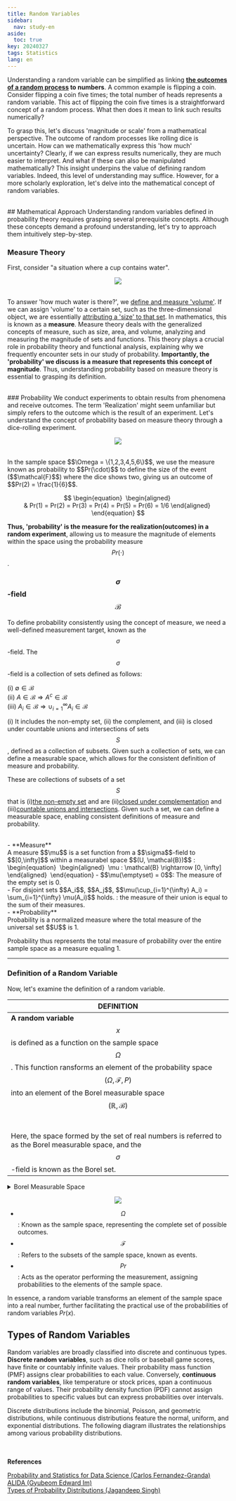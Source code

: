 ```yaml
---
title: Random Variables
sidebar:
  nav: study-en
aside:
  toc: true
key: 20240327
tags: Statistics
lang: en
---
```


Understanding a random variable can be simplified as linking **<u>the outcomes of a random process</u> to numbers**. A common example is flipping a coin. Consider flipping a coin five times; the total number of heads represents a random variable. This act of flipping the coin five times is a straightforward concept of a random process. What then does it mean to link such results numerically?

To grasp this, let's discuss 'magnitude or scale' from a mathematical perspective. The outcome of random processes like rolling dice is uncertain. How can we mathematically express this 'how much' uncertainty? Clearly, if we can express results numerically, they are much easier to interpret. And what if these can also be manipulated mathematically? This insight underpins the value of defining random variables. Indeed, this level of understanding may suffice. However, for a more scholarly exploration, let's delve into the mathematical concept of random variables.

<br/>
## Mathematical Approach
Understanding random variables defined in probability theory requires grasping several prerequisite concepts. Although these concepts demand a profound understanding, let's try to approach them intuitively step-by-step.

### Measure Theory
First, consider "a situation where a cup contains water". 

<p align="center">
  <img src="https://raw.githubusercontent.com/jenniione/jenniione.github.io/master/pics/random_variables/water_glass.jpeg">
</p>


<br/>To answer 'how much water is there?', we <u>define and measure 'volume'</u>. If we can assign 'volume' to a certain set, such as the three-dimensional object, we are essentially <u>attributing a 'size' to that set</u>. In mathematics, this is known as a **measure**. Measure theory deals with the generalized concepts of measure, such as size, area, and volume, analyzing and measuring the magnitude of sets and functions. This theory plays a crucial role in probability theory and functional analysis, explaining why we frequently encounter sets in our study of probability. **Importantly, the 'probability' we discuss is a measure that represents this concept of magnitude**. Thus, understanding probability based on measure theory is essential to grasping its definition.


<br/>
### Probability
We conduct experiments to obtain results from phenomena and receive outcomes. The term 'Realization' might seem unfamiliar but simply refers to the outcome which is the result of an experiment. Let's understand the concept of probability based on measure theory through a dice-rolling experiment.

<p align="center">
  <img src="https://raw.githubusercontent.com/jenniione/jenniione.github.io/master/pics/random_variables/definition_random_variable_1.png">
</p>

<br/> 
In the sample space $$\Omega = \{1,2,3,4,5,6\}$$, we use the measure known as probability to $$Pr(\cdot)$$ to define the size of the event ($$\mathcal{F}$$) where the dice shows two, giving us an outcome of $$Pr(2) = \frac{1}{6}$$. 

$$
\begin{equation} 
\begin{aligned} 
& Pr(1) = Pr(2) = Pr(3) = Pr(4) = Pr(5) = Pr(6) = 1/6
\end{aligned} 
\end{equation}
$$

**Thus, 'probability' is the measure for the realization(outcomes) in a random experiment**, allowing us to measure the magnitude of elements within the space using the probability measure $$Pr(\cdot)$$.


### $$\sigma$$-field $$\mathcal{B}$$
To define probability consistently using the concept of measure, we need a well-defined measurement target, known as the $$\sigma$$-field. The $$\sigma$$-field is a collection of sets defined as follows:

(i) $\emptyset \in \mathcal{B}$  <br/>
(ii) $A \in \mathcal{B} \Rightarrow A^c \in \mathcal{B}$ <br/>
(iii) $A_i \in \mathcal{B} \Rightarrow \cup_{i=1}^{\infty}A_i \in \mathcal{B}$ <br/>

(i) It includes the non-empty set, (ii) the complement, and (iii) is closed under countable unions and intersections of sets $$S$$, defined as a collection of subsets. Given such a collection of sets, we can define a measurable space, which allows for the consistent definition of measure and probability.

These are collections of subsets of a set $$S$$ that is (i)<u>the non-empty set</u> and are (ii)<u>closed under complementation</u> and (iii)<u>countable unions and intersections</u>. Given such a set, we can define a measurable space, enabling consistent definitions of measure and probability.

<br/>
- **Measure**<br/>
A measure $$\mu$$ is a set function from a $$\sigma$$-field to $$[0,\infty]$$ within a measurabel space $$(U, \mathcal{B})$$ :<br/>
\begin{equation} 
\begin{aligned} 
\mu : \mathcal{B} \rightarrow [0, \infty]
\end{aligned} 
\end{equation}
  - $$\mu(\emptyset) = 0$$: The measure of the empty set is 0.<br/>
  - For disjoint sets $$A_i$$, $$A_j$$, $$\mu(\cup_{i=1}^{\infty} A_i) = \sum_{i=1}^{\infty} \mu(A_i)$$ holds. : the measure of their union is equal to the sum of their measures.

<br/>
- **Probability**<br/>
Probability is a normalized measure where the total measure of the universal set $$U$$ is 1.

<br/>

Probability thus represents the total measure of probability over the entire sample space as a measure equaling 1.

---

### Definition of a Random Variable
Now, let's examine the definition of a random variable.

| DEFINITION |
| ------ |
| **A random variable** $$x$$ is defined as a function on the sample space  $$\Omega$$. This function ransforms an element of the probability space $$(\Omega, \mathcal{F}, P)$$ into an element of the Borel measurable space $$(\mathbb{R}, \mathcal{B})$$ <br><br>Here, the space formed by the set of real numbers is referred to as the Borel measurable space, and the $$σ$$-field is known as the Borel set. |


<details>
<summary>Borel Measurable Space</summary>
<div markdown="1">

**Borel Measurable Space**: Composed of the real number set $$\mathbb{R}$$ and the Borel $$\sigma$$ algebra $$\mathcall{B}$$. The Borel $$\sigma$$-algebra includes all sets that can be generated from open intervals on the real line, effectively making the commonly encountered real-world events measurable.

</div>
</details>

<p align="center">
  <img src="https://raw.githubusercontent.com/jenniione/jenniione.github.io/master/pics/random_variables/definition_random_variable_2.png">
</p>

- $$\Omega$$ : Known as the sample space, representing the complete set of possible outcomes.
- $$\mathcal{F}$$ : Refers to the subsets of the sample space, known as events.
- $$Pr$$ : Acts as the operator performing the measurement, assigning probabilities to the elements of the sample space.

In essence, a random variable transforms an element of the sample space into a real number, further facilitating the practical use of the probabilities of random variables $Pr(x)$.

## Types of Random Variables
Random variables are broadly classified into discrete and continuous types. **Discrete random variables**, such as dice rolls or baseball game scores, have finite or countably infinite values. Their probability mass function (PMF) assigns clear probabilities to each value. Conversely, **continuous random variables**, like temperature or stock prices, span a continuous range of values. Their probability density function (PDF) cannot assign probabilities to specific values but can express probabilities over intervals.

Discrete distributions include the binomial, Poisson, and geometric distributions, while continuous distributions feature the normal, uniform, and exponential distributions. The following diagram illustrates the relationships among various probability distributions.

<br/><br/>
**References**

[Probability and Statistics for Data Science (Carlos Fernandez-Granda)](https://cims.nyu.edu/~cfgranda/pages/stuff/probability_stats_for_DS.pdf)<br/>
[ALIDA (Gyubeom Edward Im)](https://alida.tistory.com/84)<br/>
[Types of Probability Distributions (Jagandeep Singh)](https://jagan-singhh.medium.com/types-of-probability-distributions-9333d18ed817)
